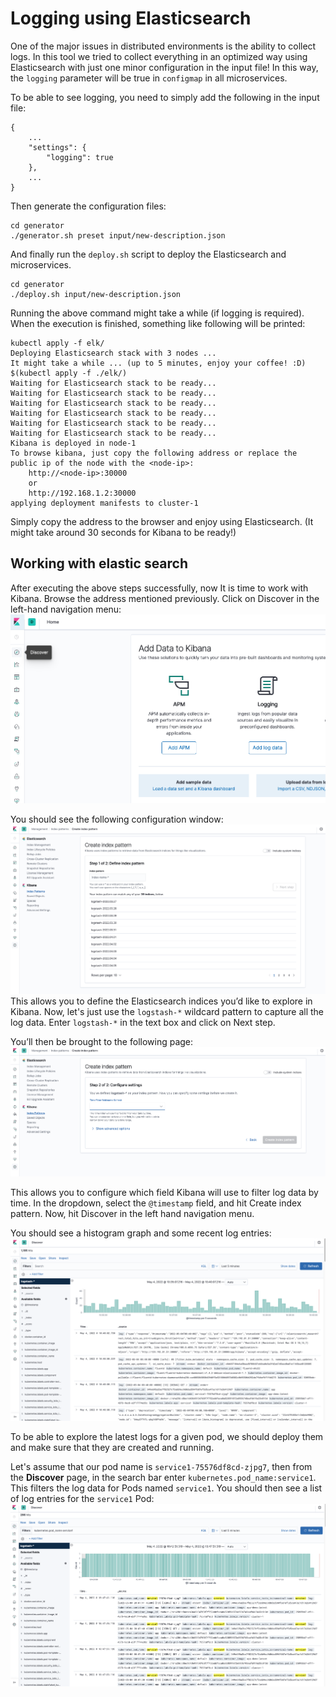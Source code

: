# Logging using Elasticsearch
One of the major issues in distributed environments is the ability to collect logs. In this tool we tried to collect 
everything in an optimized way using Elasticsearch with just one minor configuration in the input file!
In this way, the `logging` parameter will be true in `configmap` in all microservices.

To be able to see logging, you need to simply add the following in the input file:
```
{
    ...
    "settings": {
        "logging": true
    },
    ...
}
```
Then generate the configuration files:
```
cd generator
./generator.sh preset input/new-description.json
```
And finally run the `deploy.sh` script to deploy the Elasticsearch and microservices.
```
cd generator
./deploy.sh input/new-description.json
```
Running the above command might take a while (if logging is required). When the execution is finished, something like 
following will be printed:
```
kubectl apply -f elk/
Deploying Elasticsearch stack with 3 nodes ...
It might take a while ... (up to 5 minutes, enjoy your coffee! :D)
$(kubectl apply -f ./elk/)
Waiting for Elasticsearch stack to be ready...
Waiting for Elasticsearch stack to be ready...
Waiting for Elasticsearch stack to be ready...
Waiting for Elasticsearch stack to be ready...
Waiting for Elasticsearch stack to be ready...
Waiting for Elasticsearch stack to be ready...
Kibana is deployed in node-1
To browse kibana, just copy the following address or replace the public ip of the node with the <node-ip>:
    http://<node-ip>:30000
    or
    http://192.168.1.2:30000
applying deployment manifests to cluster-1
```

Simply copy the address to the browser and enjoy using Elasticsearch. (It might take around 30 seconds for Kibana to be 
ready!)

## Working with elastic search
After executing the above steps successfully, now It is time to work with Kibana. Browse the address mentioned 
previously. Click on Discover in the left-hand navigation menu:
![Kibana Home Page](../images/elk/kibana-home-page.png)

You should see the following configuration window:
![Kibana Index pattern step 1 ](../images/elk/kibana-index-pattern-step-1.png)
This allows you to define the Elasticsearch indices you’d like to explore in Kibana. Now, let's just use the `logstash-*` 
wildcard pattern to capture all the log data. Enter `logstash-*` in the text box and click on Next step.

You’ll then be brought to the following page:
![Kibana Index pattern step 2 ](../images/elk/kibana-index-pattern-step-2.png)

This allows you to configure which field Kibana will use to filter log data by time. In the dropdown, select the 
`@timestamp` field, and hit Create index pattern.
Now, hit Discover in the left hand navigation menu.

You should see a histogram graph and some recent log entries:
![Kibana Discover everything](../images/elk/kibana-discover-everything.png)

To be able to explore the latest logs for a given pod, we should deploy them and make sure that they are created and 
running.

Let's assume that our pod name is `service1-75576df8cd-zjpg7`, then from the **Discover** page, in the search bar enter 
`kubernetes.pod_name:service1`. This filters the log data for Pods named `service1`.
You should then see a list of log entries for the `service1` Pod:
![Kibana discover service1](../images/elk/kibana-discover-service1.png)

